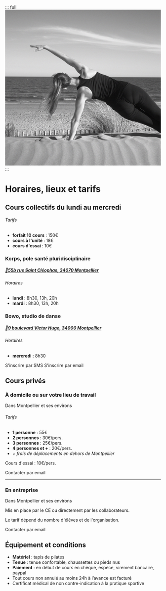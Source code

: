 ::: full
![description de l'image](../images/anne-gabrielle-com-pilates-01.jpg)
:::

# Horaires, lieux et tarifs

## Cours collectifs du lundi au mercredi

###### Tarifs

- **forfait 10 cours** : 150€ 
- **cours à l'unité** : 18€
- **cours d'essai** : 10€

### Korps, pole santé pluridisciplinaire

##### [📍55b rue Saint Cléophas, 34070 Montpellier](https://goo.gl/maps/hgePCNi5F2J1dAo36)

###### Horaires

- **lundi** : 8h30, 13h, 20h
- **mardi** : 8h30, 13h, 20h

### Bowo, studio de danse

##### [📍9 boulevard Victor Hugo, 34000 Montpellier](https://goo.gl/maps/LPrVcFc9YBrNDUX39)

###### Horaires

- **mercredi** : 8h30

<Button-link href="sms:‭+33767820991?&body=Bonjour, je souhaite reserver pour le cours de pilates jour: , heure: . Merci">S'inscrire par SMS</Button-link> <Button-link href="mailto:pilates@anne-gabrielle.com?&body=Bonjour, je souhaite reserver pour le cours de pilates jour: , heure: . Merci">S'inscrire par email</Button-link>

## Cours privés

### À domicile ou sur votre lieu de travail

<p class="h5 bold">Dans Montpellier et ses environs</p>

###### Tarifs

- **1 personne** : 55€ 
- **2 personnes** : 30€/pers.
- **3 personnes** : 25€/pers.
- **4 personnes et +** : 20€/pers.
- _+ frais de déplacements en dehors de Montpellier_

Cours d'essai : 10€/pers.

<Button-link href="mailto:pilates@anne-gabrielle.com?&body=Bonjour, je souhaite reserver pour le cours de pilates jour: , heure: . Merci">Contacter par email</Button-link>

---

### En entreprise

<p class="h5 bold">Dans Montpellier et ses environs</p>

Mis en place par le CE ou directement par les collaborateurs.

Le tarif dépend du nombre d'élèves et de l'organisation.

<Button-link href="mailto:pilates@anne-gabrielle.com?&body=Bonjour, je souhaite prendre un cours de pilate en entreprise.">Contacter par email</Button-link>

## Équipement et conditions

- **Matériel** : tapis de pilates
- **Tenue** : tenue confortable, chaussettes ou pieds nus
- **Paiement** : en début de cours en chèque, espèce, virement bancaire, paypal
- Tout cours non annulé au moins 24h à l’avance est facturé
- Certificat médical de non contre-indication à la pratique sportive
